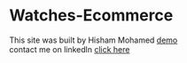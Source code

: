 # Watches-Ecommerce

This site was built by Hisham Mohamed [demo](https://hisham19119.github.io/E-commerce-Watches/) \
contact me on linkedln [click here](https://www.linkedin.com/in/hisham-mohamed-47690123a/)

